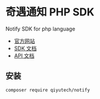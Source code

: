 # 奇遇通知 PHP SDK

Notify SDK for php language

* [官方网站](https://notify.qiyutech.tech/)
* [SDK 文档](https://docs.notify.qiyutech.tech/sdk/php.html)
* [API 文档](https://notify.qiyutech.tech/api/docs)

## 安装

```shell
composer require qiyutech/notify
```


